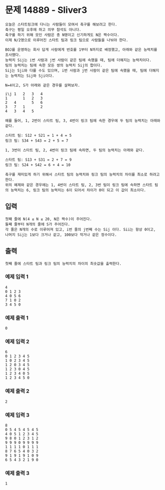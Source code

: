 # 문제 14889 - Sliver3
    오늘은 스타트링크에 다니는 사람들이 모여서 축구를 해보려고 한다. 
    축구는 평일 오후에 하고 의무 참석도 아니다. 
    축구를 하기 위해 모인 사람은 총 N명이고 신기하게도 N은 짝수이다. 
    이제 N/2명으로 이루어진 스타트 팀과 링크 팀으로 사람들을 나눠야 한다.
    
    BOJ를 운영하는 회사 답게 사람에게 번호를 1부터 N까지로 배정했고, 아래와 같은 능력치를 조사했다. 
    능력치 Sij는 i번 사람과 j번 사람이 같은 팀에 속했을 때, 팀에 더해지는 능력치이다. 
    팀의 능력치는 팀에 속한 모든 쌍의 능력치 Sij의 합이다. 
    Sij는 Sji와 다를 수도 있으며, i번 사람과 j번 사람이 같은 팀에 속했을 때, 팀에 더해지는 능력치는 Sij와 Sji이다.
    
    N=4이고, S가 아래와 같은 경우를 살펴보자.
    
    i\j	1	2	3	4
    1	 	1	2	3
    2	4	 	5	6
    3	7	1	 	2
    4	3	4	5	 
    
    예를 들어, 1, 2번이 스타트 팀, 3, 4번이 링크 팀에 속한 경우에 두 팀의 능력치는 아래와 같다.
    
    스타트 팀: S12 + S21 = 1 + 4 = 5
    링크 팀: S34 + S43 = 2 + 5 = 7
    
    1, 3번이 스타트 팀, 2, 4번이 링크 팀에 속하면, 두 팀의 능력치는 아래와 같다.
    
    스타트 팀: S13 + S31 = 2 + 7 = 9
    링크 팀: S24 + S42 = 6 + 4 = 10
    
    축구를 재미있게 하기 위해서 스타트 팀의 능력치와 링크 팀의 능력치의 차이를 최소로 하려고 한다. 
    위의 예제와 같은 경우에는 1, 4번이 스타트 팀, 2, 3번 팀이 링크 팀에 속하면 스타트 팀의 능력치는 6, 링크 팀의 능력치는 6이 되어서 차이가 0이 되고 이 값이 최소이다.

## 입력
    첫째 줄에 N(4 ≤ N ≤ 20, N은 짝수)이 주어진다. 
    둘째 줄부터 N개의 줄에 S가 주어진다. 
    각 줄은 N개의 수로 이루어져 있고, i번 줄의 j번째 수는 Sij 이다. Sii는 항상 0이고, 나머지 Sij는 1보다 크거나 같고, 100보다 작거나 같은 정수이다.

## 출력
    첫째 줄에 스타트 팀과 링크 팀의 능력치의 차이의 최솟값을 출력한다.

### 예제 입력 1
    4
    0 1 2 3
    4 0 5 6
    7 1 0 2
    3 4 5 0
### 예제 출력 1
    0
### 예제 입력 2
    6
    0 1 2 3 4 5
    1 0 2 3 4 5
    1 2 0 3 4 5
    1 2 3 0 4 5
    1 2 3 4 0 5
    1 2 3 4 5 0
### 예제 출력 2
    2
### 예제 입력 3
    8
    0 5 4 5 4 5 4 5
    4 0 5 1 2 3 4 5
    9 8 0 1 2 3 1 2
    9 9 9 0 9 9 9 9
    1 1 1 1 0 1 1 1
    8 7 6 5 4 0 3 2
    9 1 9 1 9 1 0 9
    6 5 4 3 2 1 9 0
### 예제 출력 3
    1